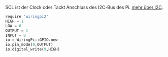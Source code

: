 SCL ist der Clock oder Tackt Anschluss des I2C-Bus des Pi. [mehr über I2C](/pinout/i2c).

```python
require 'wiringpi2'
HIGH = 1
LOW = 0
OUTPUT = 1
INPUT = 0
io = WiringPi::GPIO.new
io.pin_mode(9,OUTPUT)
io.digital_write(9,HIGH)
```